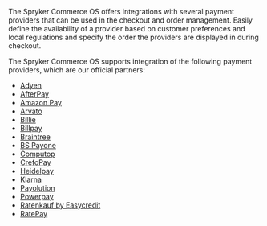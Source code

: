The Spryker Commerce OS offers integrations with several payment providers that can be used in the checkout and order management. Easily define the availability of a provider based on customer preferences and local regulations and specify the order the providers are displayed in during checkout.

The Spryker Commerce OS supports integration of the following payment providers, which are our official partners:

* [Adyen](https://documentation.spryker.com/docs/adyen)
* [AfterPay](https://documentation.spryker.com/docs/afterpay)
* [Amazon Pay](https://documentation.spryker.com/docs/amazon-pay)
* [Arvato](https://documentation.spryker.com/docs/arvato)
* [Billie](https://documentation.spryker.com/docs/billie)
* [Billpay](https://documentation.spryker.com/docs/billpay)
* [Braintree](https://documentation.spryker.com/docs/braintree)
* [BS Payone](https://documentation.spryker.com/docs/payone-v1-1)
* [Computop](https://documentation.spryker.com/docs/computop)
* [CrefoPay](https://documentation.spryker.com/docs/crefopay)
* [Heidelpay](https://documentation.spryker.com/docs/heidelpay)
* [Klarna](https://documentation.spryker.com/docs/klarna)
* [Payolution](https://documentation.spryker.com/docs/payolution)
* [Powerpay](https://documentation.spryker.com/docs/powerpay)
* [Ratenkauf by Easycredit](https://documentation.spryker.com/docs/ratenkauf-by-easycredit)
* [RatePay](https://documentation.spryker.com/docs/ratepay)
